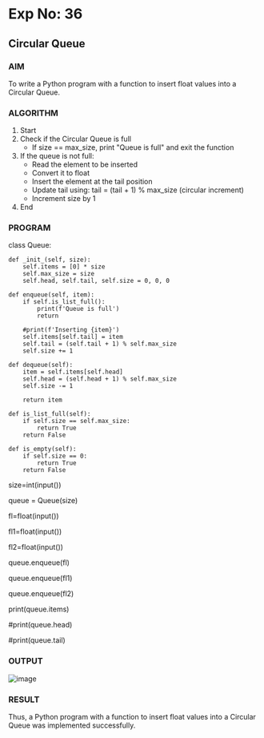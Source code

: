 # Exp No: 36  
## Circular Queue 

### AIM  
To write a Python program with a function to insert float values into a Circular Queue.


### ALGORITHM

1. Start  
2. Check if the Circular Queue is full  
   - If size == max_size, print "Queue is full" and exit the function  
3. If the queue is not full:  
   - Read the element to be inserted  
   - Convert it to float  
   - Insert the element at the tail position  
   - Update tail using: tail = (tail + 1) % max_size (circular increment)  
   - Increment size by 1  
4. End


### PROGRAM

class Queue:

    def _init_(self, size):
        self.items = [0] * size
        self.max_size = size
        self.head, self.tail, self.size = 0, 0, 0

    def enqueue(self, item):
        if self.is_list_full():
            print(f'Queue is full')
            return

        #print(f'Inserting {item}')
        self.items[self.tail] = item
        self.tail = (self.tail + 1) % self.max_size
        self.size += 1

    def dequeue(self):
        item = self.items[self.head]
        self.head = (self.head + 1) % self.max_size
        self.size -= 1

        return item

    def is_list_full(self):
        if self.size == self.max_size:
            return True
        return False

    def is_empty(self):
        if self.size == 0:
            return True
        return False

size=int(input())

queue = Queue(size)

fl=float(input())

fl1=float(input())

fl2=float(input())

queue.enqueue(fl)

queue.enqueue(fl1)

queue.enqueue(fl2)

print(queue.items)

#print(queue.head)

#print(queue.tail)


### OUTPUT
![image](https://github.com/user-attachments/assets/eb81e256-9531-4281-b2a0-606ff58e69db)


### RESULT
Thus, a Python program with a function to insert float values into a Circular Queue was implemented successfully.
